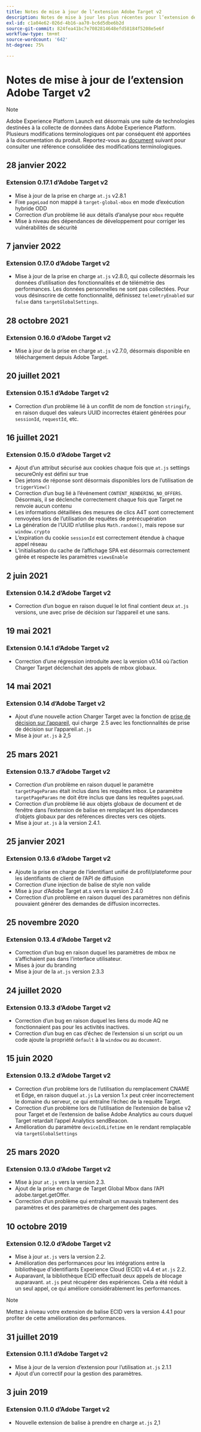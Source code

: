 ```yaml
---
title: Notes de mise à jour de l’extension Adobe Target v2
description: Notes de mise à jour les plus récentes pour l’extension de balise Adobe Target v2 dans Adobe Experience Platform.
exl-id: c1a04e62-026d-4b16-aa70-bc6d5dbe6b2d
source-git-commit: 824fea41bc7e7082814648efd58184f5208e5e6f
workflow-type: tm+mt
source-wordcount: '642'
ht-degree: 75%

---
```


# Notes de mise à jour de l’extension Adobe Target v2

>[!NOTE]
>
>Adobe Experience Platform Launch est désormais une suite de technologies destinées à la collecte de données dans Adobe Experience Platform. Plusieurs modifications terminologiques ont par conséquent été apportées à la documentation du produit. Reportez-vous au [document](../../../term-updates.md) suivant pour consulter une référence consolidée des modifications terminologiques.

## 28 janvier 2022

### Extension 0.17.1 d’Adobe Target v2

- Mise à jour de la prise en charge `at.js` v2.8.1
- Fixe `pageLoad` non mappé à `target-global-mbox` en mode d’exécution hybride ODD
- Correction d’un problème lié aux détails d’analyse pour `mbox` requête
- Mise à niveau des dépendances de développement pour corriger les vulnérabilités de sécurité

## 7 janvier 2022

### Extension 0.17.0 d’Adobe Target v2

- Mise à jour de la prise en charge `at.js` v2.8.0, qui collecte désormais les données d’utilisation des fonctionnalités et de télémétrie des performances.  Les données personnelles ne sont pas collectées. Pour vous désinscrire de cette fonctionnalité, définissez `telemetryEnabled` sur `false` dans `targetGlobalSettings`.

## 28 octobre 2021

### Extension 0.16.0 d’Adobe Target v2

- Mise à jour de la prise en charge `at.js` v2.7.0, désormais disponible en téléchargement depuis Adobe Target.

## 20 juillet 2021

### Extension 0.15.1 d’Adobe Target v2

- Correction d’un problème lié à un conflit de nom de fonction `stringify`, en raison duquel des valeurs UUID incorrectes étaient générées pour `sessionId`, `requestId`, etc.

## 16 juillet 2021

### Extension 0.15.0 d’Adobe Target v2

- Ajout d’un attribut sécurisé aux cookies chaque fois que `at.js` settings secureOnly est défini sur true
- Des jetons de réponse sont désormais disponibles lors de l’utilisation de `triggerView()`
- Correction d’un bug lié à l’événement `CONTENT_RENDERING_NO_OFFERS`. Désormais, il se déclenche correctement chaque fois que Target ne renvoie aucun contenu
- Les informations détaillées des mesures de clics A4T sont correctement renvoyées lors de l’utilisation de requêtes de prérécupération
- La génération de l’UUID n’utilise plus `Math.random()`, mais repose sur `window.crypto`
- L’expiration du cookie `sessionId` est correctement étendue à chaque appel réseau
- L’initialisation du cache de l’affichage SPA est désormais correctement gérée et respecte les paramètres `viewsEnable`

## 2 juin 2021

### Extension 0.14.2 d’Adobe Target v2

- Correction d’un bogue en raison duquel le lot final contient deux `at.js` versions, une avec prise de décision sur l’appareil et une sans.

## 19 mai 2021

### Extension 0.14.1 d’Adobe Target v2

- Correction d’une régression introduite avec la version v0.14 où l’action Charger Target déclenchait des appels de mbox globaux.

## 14 mai 2021

### Extension 0.14 d’Adobe Target v2

- Ajout d’une nouvelle action Charger Target avec la fonction de [prise de décision sur l’appareil](./overview.md#load-target-with-on-device-decisioning), qui charge  2.5 avec les fonctionnalités de prise de décision sur l’appareil.`at.js`
- Mise à jour `at.js` à 2,5


## 25 mars 2021

### Extension 0.13.7 d’Adobe Target v2

- Correction dʼun problème en raison duquel le paramètre `targetPageParams` était inclus dans les requêtes mbox. Le paramètre `targetPageParams` ne doit être inclus que dans les requêtes `pageLoad`.
- Correction d’un problème lié aux objets globaux de document et de fenêtre dans l’extension de balise en remplaçant les dépendances d’objets globaux par des références directes vers ces objets.
- Mise à jour `at.js` à la version 2.4.1.

## 25 janvier 2021

### Extension 0.13.6 d’Adobe Target v2

- Ajoute la prise en charge de l’identifiant unifié de profil/plateforme pour les identifiants de client de l’API de diffusion
- Correction d’une injection de balise de style non valide
- Mise à jour dʼAdobe Target at.s vers la version 2.4.0
- Correction dʼun problème en raison duquel des paramètres non définis pouvaient générer des demandes de diffusion incorrectes.

## 25 novembre 2020

### Extension 0.13.4 d’Adobe Target v2

- Correction d’un bug en raison duquel les paramètres de mbox ne s’affichaient pas dans l’interface utilisateur.
- Mises à jour du branding
- Mise à jour de la `at.js` version 2.3.3

## 24 juillet 2020

### Extension 0.13.3 d’Adobe Target v2

- Correction d’un bug en raison duquel les liens du mode AQ ne fonctionnaient pas pour les activités inactives.
- Correction d’un bug en cas d’échec de l’extension si un script ou un code ajoute la propriété `default` à la `window` ou au `document`.

## 15 juin 2020

### Extension 0.13.2 d’Adobe Target v2

- Correction d’un problème lors de l’utilisation du remplacement CNAME et Edge, en raison duquel `at.js` La version 1.x peut créer incorrectement le domaine du serveur, ce qui entraîne l’échec de la requête Target.
- Correction dʼun problème lors de lʼutilisation de lʼextension de balise v2 pour Target et de lʼextension de balise Adobe Analytics au cours duquel Target retardait lʼappel Analytics sendBeacon.
- Amélioration du paramètre `deviceIdLifetime` en le rendant remplaçable via `targetGlobalSettings`

## 25 mars 2020

### Extension 0.13.0 d’Adobe Target v2

- Mise à jour `at.js` vers la version 2.3.
- Ajout de la prise en charge de Target Global Mbox dans l’API adobe.target.getOffer.
- Correction d’un problème qui entraînait un mauvais traitement des paramètres et des paramètres de chargement des pages.

## 10 octobre 2019

### Extension 0.12.0 d’Adobe Target v2

- Mise à jour `at.js` vers la version 2.2.
- Amélioration des performances pour les intégrations entre la bibliothèque d’identifiants Experience Cloud (ECID) v4.4 et `at.js` 2.2.
- Auparavant, la bibliothèque ECID effectuait deux appels de blocage auparavant. `at.js` peut récupérer des expériences. Cela a été réduit à un seul appel, ce qui améliore considérablement les performances.

>[!NOTE]
>Mettez à niveau votre extension de balise ECID vers la version 4.4.1 pour profiter de cette amélioration des performances.

## 31 juillet 2019

### Extension 0.11.1 d’Adobe Target v2

- Mise à jour de la version d’extension pour l’utilisation `at.js` 2.1.1
- Ajout d’un correctif pour la gestion des paramètres.

## 3 juin 2019

### Extension 0.11.0 d’Adobe Target v2

- Nouvelle extension de balise à prendre en charge `at.js` 2,1
